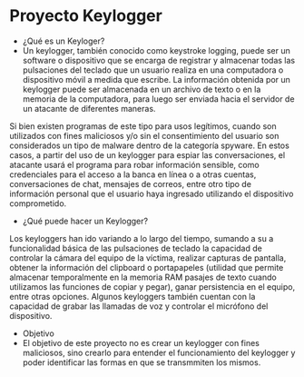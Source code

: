 # Proyecto Keylogger 
- ¿Qué es un Keyloger? 
- Un keylogger, también conocido como keystroke logging, puede ser un software o dispositivo que se encarga de registrar y almacenar todas las pulsaciones del teclado que un usuario realiza en una computadora o dispositivo móvil a medida que escribe. La información obtenida por un keylogger puede ser almacenada en un archivo de texto o en la memoria de la computadora, para luego ser enviada hacia el servidor de un atacante de diferentes maneras.

Si bien existen programas de este tipo para usos legítimos, cuando son utilizados con fines maliciosos y/o sin el consentimiento del usuario son considerados un tipo de malware dentro de la categoría spyware. En estos casos, a partir del uso de un keylogger para espiar las conversaciones, el atacante usará el programa para robar información sensible, como credenciales para el acceso a la banca en línea o a otras cuentas, conversaciones de chat, mensajes de correos, entre otro tipo de información personal que el usuario haya ingresado utilizando el dispositivo comprometido.

- ¿Qué puede hacer un Keylogger?

Los keyloggers han ido variando a lo largo del tiempo, sumando a su a funcionalidad básica de las pulsaciones de teclado la capacidad de controlar la cámara del equipo de la víctima, realizar capturas de pantalla, obtener la información del clipboard o portapapeles (utilidad que permite almacenar temporalmente en la memoria RAM pasajes de texto cuando utilizamos las funciones de copiar y pegar), ganar persistencia en el equipo, entre otras opciones. Algunos keyloggers también cuentan con la capacidad de grabar las llamadas de voz y controlar el micrófono del dispositivo.

- Objetivo
- El objetivo de este proyecto no es crear un keylogger con fines maliciosos, sino crearlo para entender el funcionamiento del keylogger y poder identificar las formas en que se transmmiten los mismos.
